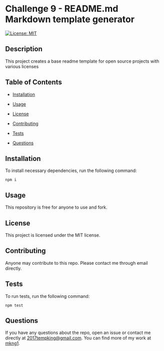 
# Challenge 9 - README.md Markdown template generator

[![License: MIT](https://img.shields.io/badge/License-MIT-yellow.svg)](https://opensource.org/licenses/MIT)

## Description

This project creates a base readme template for open source projects with various licenses

## Table of Contents

* [Installation](#installation)

* [Usage](#usage)

* [License](#license)

* [Contributing](#contributing)

* [Tests](#tests)

* [Questions](#questions)

## Installation

To install necessary dependencies, run the following command:

```
npm i
```

## Usage

This repository is free for anyone to use and fork.

## License

This project is licensed under the MIT license.

## Contributing

Anyone may contribute to this repo. Please contact me through email directly.

## Tests

To run tests, run the following command:

```
npm test
```

## Questions

If you have any questions about the repo, open an issue or contact me directly at 2017tempking@gmail.com. You can find more of my work at [mkng1](https://github.com/mkng1/).
